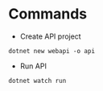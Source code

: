 # Commands

* Create API project
```
dotnet new webapi -o api
```

* Run API
```
dotnet watch run
```